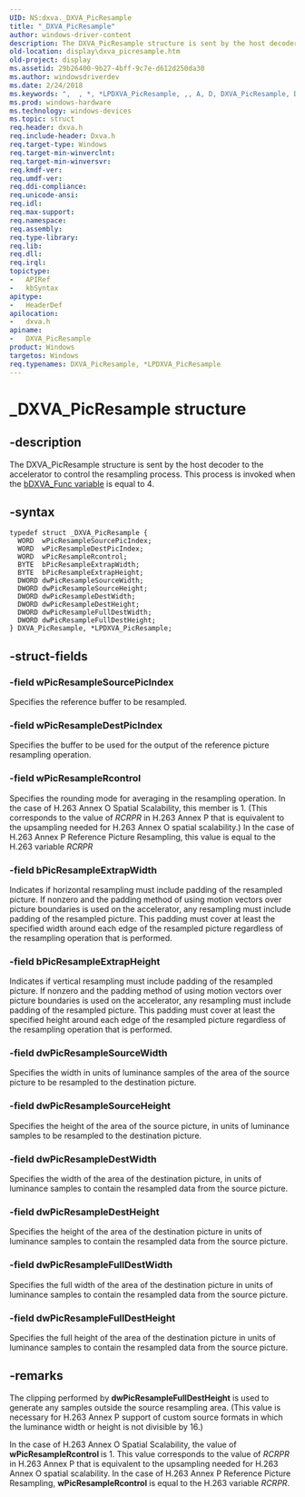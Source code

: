 ```yaml
---
UID: NS:dxva._DXVA_PicResample
title: "_DXVA_PicResample"
author: windows-driver-content
description: The DXVA_PicResample structure is sent by the host decoder to the accelerator to control the resampling process. This process is invoked when the bDXVA_Func variable is equal to 4.
old-location: display\dxva_picresample.htm
old-project: display
ms.assetid: 29b26400-9b27-4bff-9c7e-d612d250da30
ms.author: windowsdriverdev
ms.date: 2/24/2018
ms.keywords: ",  , *, *LPDXVA_PicResample, ,, A, D, DXVA_PicResample, DXVA_PicResample structure [Display Devices], L, LPDXVA_PicResample, LPDXVA_PicResample structure pointer [Display Devices], P, R, V, X, _, _DXVA_PicResample, a, c, display.dxva_picresample, dxva/DXVA_PicResample, dxva/LPDXVA_PicResample, dxvaref_523256d7-10ef-4750-a065-bd4bb02c1fbe.xml, e, i, l, m, p, s"
ms.prod: windows-hardware
ms.technology: windows-devices
ms.topic: struct
req.header: dxva.h
req.include-header: Dxva.h
req.target-type: Windows
req.target-min-winverclnt: 
req.target-min-winversvr: 
req.kmdf-ver: 
req.umdf-ver: 
req.ddi-compliance: 
req.unicode-ansi: 
req.idl: 
req.max-support: 
req.namespace: 
req.assembly: 
req.type-library: 
req.lib: 
req.dll: 
req.irql: 
topictype:
-	APIRef
-	kbSyntax
apitype:
-	HeaderDef
apilocation:
-	dxva.h
apiname:
-	DXVA_PicResample
product: Windows
targetos: Windows
req.typenames: DXVA_PicResample, *LPDXVA_PicResample
---
```


# _DXVA_PicResample structure


## -description


The DXVA_PicResample structure is sent by the host decoder to the accelerator to control the resampling process. This process is invoked when the <a href="https://msdn.microsoft.com/6db9fa71-7bc2-4eb6-afcb-b16df48f7e8b">bDXVA_Func variable</a> is equal to 4.


## -syntax


````
typedef struct _DXVA_PicResample {
  WORD  wPicResampleSourcePicIndex;
  WORD  wPicResampleDestPicIndex;
  WORD  wPicResampleRcontrol;
  BYTE  bPicResampleExtrapWidth;
  BYTE  bPicResampleExtrapHeight;
  DWORD dwPicResampleSourceWidth;
  DWORD dwPicResampleSourceHeight;
  DWORD dwPicResampleDestWidth;
  DWORD dwPicResampleDestHeight;
  DWORD dwPicResampleFullDestWidth;
  DWORD dwPicResampleFullDestHeight;
} DXVA_PicResample, *LPDXVA_PicResample;
````


## -struct-fields




### -field wPicResampleSourcePicIndex

Specifies the reference buffer to be resampled. 


### -field wPicResampleDestPicIndex

Specifies the buffer to be used for the output of the reference picture resampling operation.


### -field wPicResampleRcontrol

Specifies the rounding mode for averaging in the resampling operation. In the case of H.263 Annex O Spatial Scalability, this member is 1. (This corresponds to the value of <i>RCRPR</i> in H.263 Annex P that is equivalent to the upsampling needed for H.263 Annex O spatial scalability.) In the case of H.263 Annex P Reference Picture Resampling, this value is equal to the H.263 variable <i>RCRPR</i>


### -field bPicResampleExtrapWidth

Indicates if horizontal resampling must include padding of the resampled picture. If nonzero and the padding method of using motion vectors over picture boundaries is used on the accelerator, any resampling must include padding of the resampled picture. This padding must cover at least the specified width around each edge of the resampled picture regardless of the resampling operation that is performed.


### -field bPicResampleExtrapHeight

Indicates if vertical resampling must include padding of the resampled picture. If nonzero and the padding method of using motion vectors over picture boundaries is used on the accelerator, any resampling must include padding of the resampled picture. This padding must cover at least the specified height around each edge of the resampled picture regardless of the resampling operation that is performed.


### -field dwPicResampleSourceWidth

Specifies the width in units of luminance samples of the area of the source picture to be resampled to the destination picture.


### -field dwPicResampleSourceHeight

Specifies the height of the area of the source picture, in units of luminance samples to be resampled to the destination picture.


### -field dwPicResampleDestWidth

Specifies the width of the area of the destination picture, in units of luminance samples to contain the resampled data from the source picture. 


### -field dwPicResampleDestHeight

Specifies the height of the area of the destination picture in units of luminance samples to contain the resampled data from the source picture. 


### -field dwPicResampleFullDestWidth

Specifies the full width of the area of the destination picture in units of luminance samples to contain the resampled data from the source picture. 


### -field dwPicResampleFullDestHeight

Specifies the full height of the area of the destination picture in units of luminance samples to contain the resampled data from the source picture.


## -remarks



The clipping performed by <b>dwPicResampleFullDestHeight</b> is used to generate any samples outside the source resampling area. (This value is necessary for H.263 Annex P support of custom source formats in which the luminance width or height is not divisible by 16.)

In the case of H.263 Annex O Spatial Scalability, the value of <b>wPicResampleRcontrol </b>is 1. This value corresponds to the value of <i>RCRPR</i> in H.263 Annex P that is equivalent to the upsampling needed for H.263 Annex O spatial scalability. In the case of H.263 Annex P Reference Picture Resampling, <b>wPicResampleRcontrol</b> is equal to the H.263 variable <i>RCRPR</i>.



